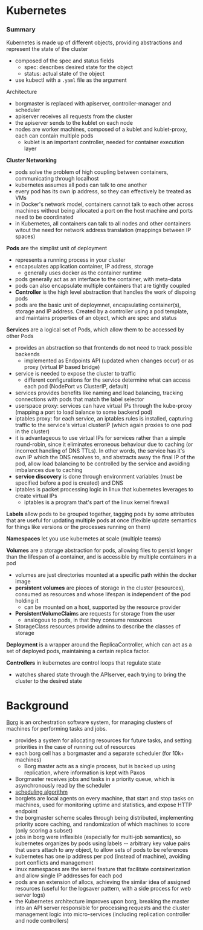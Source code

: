 # Kubernetes
### Summary
Kubernetes is made up of different objects, providing abstractions and represent the state of the cluster
- composed of the spec and status fields
  - spec: describes desired state for the object
  - status: actual state of the object 
- use kubectl with a `.yaml` file as the argument

Architecture
- borgmaster is replaced with apiserver, controller-manager and scheduler
- apiserver receives all requests from the cluster
- the apiserver sends to the kublet on each node
- nodes are worker machines, composed of a kublet and kublet-proxy, each can contain multiple pods
  - kublet is an important controller, needed for container execution layer

**Cluster Networking** 
- pods solve the problem of high coupling between containers, communicating through localhost
- kubernetes assumes all pods can talk to one another
- every pod has its own ip address, so they can effectively be treated as VMs 
- in Docker's network model, containers cannot talk to each other across machines without being allocated a port on the host machine and ports need to be coordinated
- in Kubernetes, all containers can talk to all nodes and other containers witout the need for network address translation (mappings between IP spaces)

**Pods** are the simplist unit of deployment
- represents a running process in your cluster
- encapsulates application container, IP address, storage
  - generally uses docker as the container runtime
- pods generally act as an interface to the container, with meta-data
- pods can also encapsulate multiple containers that are tightly coupled
- **Controller** is the high level abstraction that handles the work of dispoing pods
- pods are the basic unit of deploymnet, encapsulating container(s), storage and IP address. Created by a controller using a pod template, and maintains properties of an object, which are spec and status

**Services** are a logical set of Pods, which allow them to be accessed by other Pods
- provides an abstraction so that frontends do not need to track possible backends
  - implemented as Endpoints API (updated when changes occur) or as proxy (virtual IP based bridge)
- service is needed to expose the cluster to traffic
  - different configurations for the service determine what can access each pod (NodePort vs ClusterIP, default)
- services provides benefits like naming and load balancing, tracking connections with pods that match the label selector
- userspace proxy: services can have virtual IPs through the kube-proxy (mapping a port to load balance to some backend pod)
- iptables proxy: for each service, an iptables rules is installed, capturing traffic to the service's virtual clusterIP (which again proxies to one pod in the cluster)
- it is advantageous to use virtual IPs for services rather than a simple round-robin, since it eliminates erroneous behaviour due to caching (or incorrect handling of DNS TTLs). In other words, the service has it's own IP which the DNS resolves to, and abstracts away the final IP of the pod, allow load balancing to be controlled by the service and avoiding imbalances due to caching
- **service discovery** is done through environment variables (must be specified before a pod is created) and DNS 
- iptables is packet processing logic in linux that kubernetes leverages to create virtual IPs 
  - iptables is a program that's part of the linux kernel firewall

**Labels** allow pods to be grouped together, tagging pods by some attributes that are useful for updating multiple pods at once (flexible update semantics for things like versions or the processes running on them)

**Namespaces** let you use kubernetes at scale (multiple teams)

**Volumes** are a storage abstraction for pods, allowing files to persist longer than the lifespan of a container, and is accessible by multiple containers in a pod
- volumes are just directories mounted at a specific path within the docker image
- **persistent volumes** are pieces of storage in the cluster (resources), consumed as resources and whose lifespan is independent of the pod holding it
  - can be mounted on a host, supported by the resource provider
- **PersistentVolumeClaim**s are requests for storage from the user
  - analogous to pods, in that they consume resources
- StorageClass resources provide admins to describe the classes of storage 

**Deployment** is a wrapper around the ReplicaController, which can act as a set of deployed pods, maintaining a certain replica factor.

**Controllers** in kubernetes are control loops that regulate state 
- watches shared state through the APIserver, each trying to bring the cluster to the desired state

# Background
[Borg](https://static.googleusercontent.com/media/research.google.com/en//pubs/archive/43438.pdf) is an orchestration software system, for managing clusters of machines for performing tasks and jobs.
- provides a system for allocating resources for future tasks, and setting priorities in the case of running out of resources
- each borg cell has a borgmaster and a separate scheduler (for 10k+ machines)
  - Borg master acts as a single process, but is backed up using replication, where information is kept with Paxos
- Borgmaster receives jobs and tasks in a priority queue, which is asynchronously read by the scheduler
- [scheduling algorithm](https://pdfs.semanticscholar.org/17af/beaad2aea3189cec58939f76718cd97d30fe.pdf?_ga=2.218917593.1326100776.1504734464-95379282.1504734464)
- borglets are local agents on every machine, that start and stop tasks on machines, used for monitoring uptime and statistics, and expose HTTP endpoint
- the borgmaster scheme scales through being distributed, implementing priority score caching, and randomization of which machines to score (only scoring a subset)
- jobs in borg were inflexible (especially for multi-job semantics), so kubernetes organizes by pods using labels -- arbitrary key value pairs that users attach to any object, to allow sets of pods to be references
- kubernetes has one ip address per pod (instead of machine), avoiding port conflicts and management
- linux namespaces are the kernel feature that facilitate containerization and allow single IP addresses for each pod
- pods are an extension of allocs, achieving the similar idea of assigned resources (useful for the logsaver pattern, with a side process for web server logs)
- the Kubernetes architecture improves upon borg, breaking the master into an API server responsible for processing requests and the cluster management logic into micro-services (including replication controller and node controllers)

